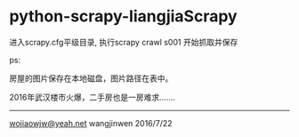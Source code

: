 # python-scrapy-liangjiaScrapy

进入scrapy.cfg平级目录,
执行scrapy crawl s001 开始抓取并保存

ps:

房屋的图片保存在本地磁盘，图片路径在表中。

2016年武汉楼市火爆，二手房也是一房难求.......



-----------------------------------------------
wojiaowjw@yeah.net
wangjinwen 2016/7/22
